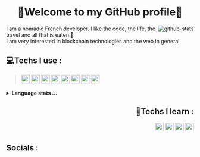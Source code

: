 <h1 align="center">👋Welcome to my GitHub profile👋</h1>

<img alt="github-stats" align="right" src="https://github-readme-stats.vercel.app/api?username=Erwann-M&theme=onedark&show_icons=true" />

I am a nomadic French developer. I like the code, the life, the travel and all that is eaten.🍔</br>I am very interested in blockchain technologies and the web in general

<h2>💻Techs I use :</h2>

><p>
>  <img alt="html" src="https://img.shields.io/badge/HTML5-E34F26?style=for-the-badge&logo=html5&logoColor=white" height=23 />
>  <img alt="css" src="https://img.shields.io/badge/CSS3-1572B6?style=for-the-badge&logo=css3&logoColor=white" height=23 />
>  <img alt="php" src="https://img.shields.io/badge/PHP-777BB4?style=for-the-badge&logo=php&logoColor=white" height=23 />
>  <img alt="sass" src="https://img.shields.io/badge/Sass-CC6699?style=for-the-badge&logo=sass&logoColor=white" height=23 />
>  <img alt="mysql" src="https://img.shields.io/badge/MySQL-00000F?style=for-the-badge&logo=mysql&logoColor=white" height=23 />
>  <img alt="javascript" src="https://img.shields.io/badge/JavaScript-F7DF1E?style=for-the-badge&logo=javascript&logoColor=black" height=23 />
>  <img alt="typescript" src="https://img.shields.io/badge/TypeScript-007ACC?style=for-the-badge&logo=typescript&logoColor=white" height=23 />
>  <img alt="git" src="https://img.shields.io/badge/-Git-F05032?style=for-the-badge&logo=git&logoColor=white" height=23 />
></p>

<details>
  <summary><strong>Language stats ...</strong></summary>
  <p align="left">
    <img src="https://github-readme-stats.vercel.app/api/top-langs/?username=Erwann-M&layout=compact&theme=dark" style="margin-top: 50px" />
  </p>
</details>

<div align="right">
  <h2>🔬Techs I learn :</h2>

  <p>
    <img alt="react" src="https://img.shields.io/badge/React-20232A?style=for-the-badge&logo=react&logoColor=61DAFB" height=23 />
    <img alt="redux" src="https://img.shields.io/badge/Redux-593D88?style=for-the-badge&logo=redux&logoColor=white" height=23 />
    <img alt="python" src="https://img.shields.io/badge/Python-14354C?style=for-the-badge&logo=python&logoColor=white" height=23 />
    <img alt="rust" src="https://img.shields.io/badge/Rust-000000?style=for-the-badge&logo=rust&logoColor=white" height=23 />
  </p>
</div>
<h2>Socials :</h2>


